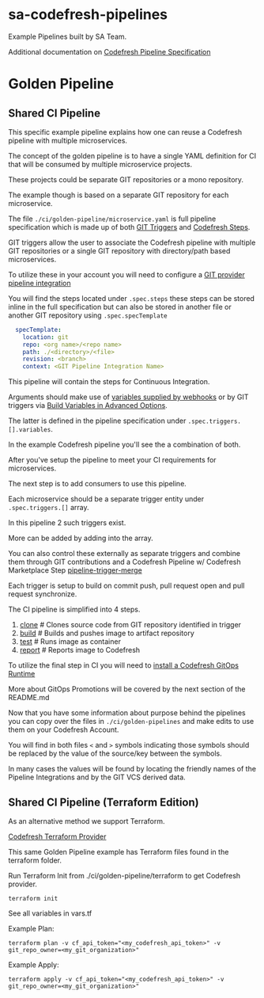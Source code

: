 # sa-codefresh-pipelines
Example Pipelines built by SA Team.

Additional documentation on [Codefresh Pipeline Specification](https://codefresh.io/docs/docs/integrations/codefresh-api/#full-pipeline-specification)

# Golden Pipeline
## Shared CI Pipeline

This specific example pipeline explains how one can reuse a Codefresh pipeline with multiple microservices.

The concept of the golden pipeline is to have a single YAML definition for CI that will be consumed by multiple microservice projects.

These projects could be separate GIT repositories or a mono repository.  

The example though is based on a separate GIT repository for each microservice.

The file `./ci/golden-pipeline/microservice.yaml` is full pipeline specification which is made up of both [GIT Triggers](https://codefresh.io/docs/docs/pipelines/triggers/git-triggers/) and [Codefresh Steps](https://codefresh.io/docs/docs/pipelines/steps/).

GIT triggers allow the user to associate the Codefresh pipeline with multiple GIT repositories or a single GIT repository with directory/path based microservices.

To utilize these in your account you will need to configure a [GIT provider pipeline integration](https://codefresh.io/docs/docs/integrations/git-providers) 

You will find the steps located under `.spec.steps` these steps can be stored inline in the full specification but can also be stored in another file or another GIT repository using `.spec.specTemplate`

```yaml
  specTemplate:
    location: git
    repo: <org name>/<repo name>
    path: ./<directory>/<file>
    revision: <branch>
    context: <GIT Pipeline Integration Name>
```

This pipeline will contain the steps for Continuous Integration.

Arguments should make use of [variables supplied by webhooks](https://codefresh.io/docs/docs/pipelines/variables) or by GIT triggers via [Build Variables in Advanced Options](https://codefresh.io/docs/docs/pipelines/triggers/git-triggers/#advanced-options).

The latter is defined in the pipeline specification under `.spec.triggers.[].variables`.

In the example Codefresh pipeline you'll see the a combination of both.

After you've setup the pipeline to meet your CI requirements for microservices.

The next step is to add consumers to use this pipeline.

Each microservice should be a separate trigger entity under `.spec.triggers.[]` array.

In this pipeline 2 such triggers exist.  

More can be added by adding into the array.

You can also control these externally as separate triggers and combine them through GIT contributions and a Codefresh Pipeline w/ Codefresh Marketplace Step [pipeline-trigger-merge](https://codefresh.io/steps/step/pipeline-trigger-merge)

Each trigger is setup to build on commit push, pull request open and pull request synchronize.

The CI pipeline is simplified into 4 steps.
1. [clone](https://codefresh.io/steps/step/git-clone) # Clones source code from GIT repository identified in trigger
1. [build](https://codefresh.io/steps/step/build) # Builds and pushes image to artifact repository
1. [test](https://codefresh.io/steps/step/freestyle) # Runs image as container
1. [report](https://codefresh.io/steps/step/codefresh-report-image) # Reports image to Codefresh

To utilize the final step in CI you will need to [install a Codefresh GitOps Runtime](https://codefresh.io/docs/docs/installation/gitops/)

More about GitOps Promotions will be covered by the next section of the README.md

Now that you have some information about purpose behind the pipelines you can copy over the files in `./ci/golden-pipelines` and make edits to use them on your Codefresh Account.

You will find in both files `<` and `>` symbols indicating those symbols should be replaced by the value of the source/key between the symbols.

In many cases the values will be found by locating the friendly names of the Pipeline Integrations and by the GIT VCS derived data.

## Shared CI Pipeline (Terraform Edition)

As an alternative method we support Terraform.

[Codefresh Terraform Provider](https://registry.terraform.io/providers/codefresh-io/codefresh/latest)

This same Golden Pipeline example has Terraform files found in the terraform folder.

Run Terraform Init from ./ci/golden-pipeline/terraform to get Codefresh provider.

``` shell
terraform init
```

See all variables in vars.tf

Example Plan:

``` shell
terraform plan -v cf_api_token="<my_codefresh_api_token>" -v git_repo_owner=<my_git_organization>"
```

Example Apply:
``` shell
terraform apply -v cf_api_token="<my_codefresh_api_token>" -v git_repo_owner=<my_git_organization>"
```